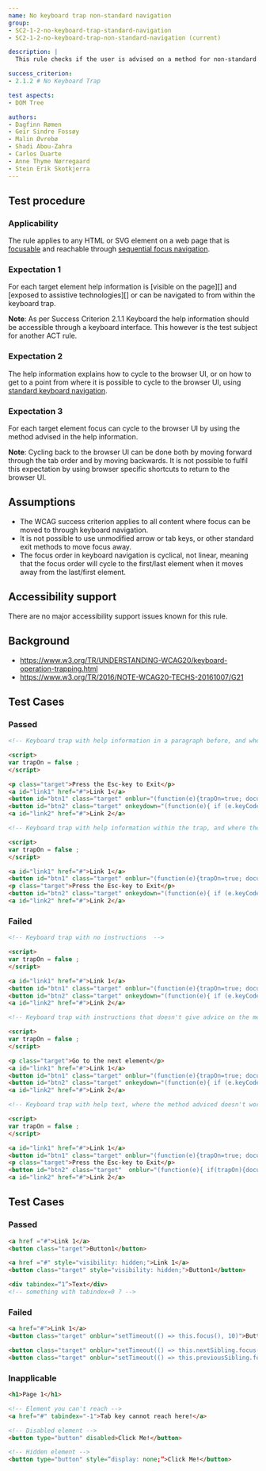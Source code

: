 ```yaml
---
name: No keyboard trap non-standard navigation
group:
- SC2-1-2-no-keyboard-trap-standard-navigation
- SC2-1-2-no-keyboard-trap-non-standard-navigation (current)

description: |
  This rule checks if the user is advised on a method for non-standard keyboard navigation to navigate through focusable content on a web page without becoming trapped in any element.

success_criterion: 
- 2.1.2 # No Keyboard Trap

test aspects:
- DOM Tree

authors:
- Dagfinn Rømen
- Geir Sindre Fossøy
- Malin Øvrebø
- Shadi Abou-Zahra
- Carlos Duarte
- Anne Thyme Nørregaard
- Stein Erik Skotkjerra
---
```


## Test procedure

### Applicability

The rule applies to any HTML or SVG element on a web page that is [focusable][] and reachable through [sequential focus navigation](https://www.w3.org/TR/html/editing.html#sequential-focus-navigation).


### Expectation 1

For each target element help information is [visible on the page][] and [exposed to assistive technologies][] or can be navigated to from within the keyboard trap.

**Note**: As per Success Criterion 2.1.1 Keyboard the help information should be accessible through a keyboard interface. This however is the test subject for another ACT rule.

### Expectation 2

The help information explains how to cycle to the browser UI, or on how to get to a point from where it is possible to cycle to the browser UI, using [standard keyboard navigation][].

### Expectation 3

For each target element focus can cycle to the browser UI by using the method advised in the help information.

**Note**: Cycling back to the browser UI can be done both by moving forward through the tab order and by moving backwards. It is not possible to fulfil this expectation by using browser specific shortcuts to return to the browser UI.

## Assumptions

- The WCAG success criterion applies to all content where focus can be moved to through keyboard navigation.
- It is not possible to use unmodified arrow or tab keys, or other standard exit methods to move focus away.
- The focus order in keyboard navigation is cyclical, not linear, meaning that the focus order will cycle to the first/last element when it moves away from the last/first element.

## Accessibility support

There are no major accessibility support issues known for this rule.

## Background

- https://www.w3.org/TR/UNDERSTANDING-WCAG20/keyboard-operation-trapping.html
- https://www.w3.org/TR/2016/NOTE-WCAG20-TECHS-20161007/G21

## Test Cases

### Passed

```html
<!-- Keyboard trap with help information in a paragraph before, and where the method adviced works -->

<script>
var trapOn = false ;
</script>

<p class="target">Press the Esc-key to Exit</p>
<a id="link1" href="#">Link 1</a>
<button id="btn1" class="target" onblur="(function(e){trapOn=true; document.getElementById('btn2').focus();})(event)">Button 1</button>
<button id="btn2" class="target" onkeydown="(function(e){ if (e.keyCode === 27){trapOn=false;document.getElementById('link2').focus();}})(event)" onblur="(function(e){ if(trapOn){document.getElementById('btn1').focus();}})(event)">Button 2</button>
<a id="link2" href="#">Link 2</a>
```

```html
<!-- Keyboard trap with help information within the trap, and where the method adviced works --> 

<script>
var trapOn = false ;
</script>

<a id="link1" href="#">Link 1</a>
<button id="btn1" class="target" onblur="(function(e){trapOn=true; document.getElementById('btn2').focus();})(event)">Button 1</button>
<p class="target">Press the Esc-key to Exit</p>
<button id="btn2" class="target" onkeydown="(function(e){ if (e.keyCode === 27){trapOn=false;document.getElementById('link2').focus();}})(event)" onblur="(function(e){ if(trapOn){document.getElementById('btn1').focus();}})(event)">Button 2</button>
<a id="link2" href="#">Link 2</a>
````


### Failed

```html
<!-- Keyboard trap with no instructions  -->

<script>
var trapOn = false ;
</script>

<a id="link1" href="#">Link 1</a>
<button id="btn1" class="target" onblur="(function(e){trapOn=true; document.getElementById('btn2').focus();})(event)">Button 1</button>
<button id="btn2" class="target" onkeydown="(function(e){ if (e.keyCode === 27){trapOn=false;document.getElementById('link2').focus();}})(event)" onblur="(function(e){ if(trapOn){document.getElementById('btn1').focus();}})(event)">Button 2</button>
<a id="link2" href="#">Link 2</a>
````

```html
<!-- Keyboard trap with instructions that doesn't give advice on the method for proceeding -->

<script>
var trapOn = false ;
</script>

<p class="target">Go to the next element</p>
<a id="link1" href="#">Link 1</a>
<button id="btn1" class="target" onblur="(function(e){trapOn=true; document.getElementById('btn2').focus();})(event)">Button 1</button>
<button id="btn2" class="target" onkeydown="(function(e){ if (e.keyCode === 27){trapOn=false;document.getElementById('link2').focus();}})(event)" onblur="(function(e){ if(trapOn){document.getElementById('btn1').focus();}})(event)">Button 2</button>
<a id="link2" href="#">Link 2</a>
````

```html
<!-- Keyboard trap with help text, where the method adviced doesn't work --> 

<script>
var trapOn = false ;
</script>

<a id="link1" href="#">Link 1</a>
<button id="btn1" class="target" onblur="(function(e){trapOn=true; document.getElementById('btn2').focus();})(event)">Button 1</button>
<p class="target">Press the Esc-key to Exit</p>
<button id="btn2" class="target"  onblur="(function(e){ if(trapOn){document.getElementById('btn1').focus();}})(event)">Button 2</button>
<a id="link2" href="#">Link 2</a>
```
## Test Cases

### Passed

```html
<a href ="#">Link 1</a>
<button class="target">Button1</button>
```

```html
<a href ="#" style="visibility: hidden;">Link 1</a>
<button class="target" style="visibility: hidden;">Button1</button>
```

```html
<div tabindex=“1”>Text</div>
<!-- something with tabindex=0 ? -->
```

### Failed

```html
<a href="#">Link 1</a>
<button class="target" onblur="setTimeout(() => this.focus(), 10)">Button1</button>
```

```html
<button class="target" onblur="setTimeout(() => this.nextSibling.focus(), 10)">Button1</button>
<button class="target" onblur="setTimeout(() => this.previousSibling.focus(), 10)">Button2</button>
```
### Inapplicable

```html
<h1>Page 1</h1>
```

```html
<!-- Element you can't reach -->
<a href="#" tabindex="-1">Tab key cannot reach here!</a>
```
```html
<!-- Disabled element -->
<button type="button" disabled>Click Me!</button>
```

```html
<!-- Hidden element -->
<button type="button" style=“display: none;”>Click Me!</button>
```

[focusable]: ../pages/algorithms/focusable.html
[standard keyboard navigation]: ../pages/algorithms/standard-keyboard-navigation.html
